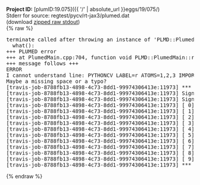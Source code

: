 **Project ID:** [plumID:19.075]({{ '/' | absolute_url }}eggs/19/075/)  
Stderr for source:  regtest/pycv/rt-jax3/plumed.dat   
(download [zipped raw stdout](plumed.dat.plumed_master.stdout.txt.zip))  
{% raw %}
<pre>
terminate called after throwing an instance of 'PLMD::Plumed::ExceptionError'
  what():  
+++ PLUMED error
+++ at PlumedMain.cpp:704, function void PLMD::PlumedMain::readInputWords(const std::vector<std::__cxx11::basic_string<char> >&)
+++ message follows +++
ERROR
I cannot understand line: PYTHONCV LABEL=r ATOMS=1,2,3 IMPORT=curvature FUNCTION=r
Maybe a missing space or a typo?
[travis-job-8788fb13-4898-4c73-8dd1-99974306413e:11973] *** Process received signal ***
[travis-job-8788fb13-4898-4c73-8dd1-99974306413e:11973] Signal: Aborted (6)
[travis-job-8788fb13-4898-4c73-8dd1-99974306413e:11973] Signal code:  (-6)
[travis-job-8788fb13-4898-4c73-8dd1-99974306413e:11973] [ 0] /lib/x86_64-linux-gnu/libc.so.6(+0x354b0)[0x7f23395d44b0]
[travis-job-8788fb13-4898-4c73-8dd1-99974306413e:11973] [ 1] /lib/x86_64-linux-gnu/libc.so.6(gsignal+0x38)[0x7f23395d4428]
[travis-job-8788fb13-4898-4c73-8dd1-99974306413e:11973] [ 2] /lib/x86_64-linux-gnu/libc.so.6(abort+0x16a)[0x7f23395d602a]
[travis-job-8788fb13-4898-4c73-8dd1-99974306413e:11973] [ 3] /usr/lib/x86_64-linux-gnu/libstdc++.so.6(_ZN9__gnu_cxx27__verbose_terminate_handlerEv+0x16d)[0x7f2339c0e84d]
[travis-job-8788fb13-4898-4c73-8dd1-99974306413e:11973] [ 4] /usr/lib/x86_64-linux-gnu/libstdc++.so.6(+0x8d6b6)[0x7f2339c0c6b6]
[travis-job-8788fb13-4898-4c73-8dd1-99974306413e:11973] [ 5] /usr/lib/x86_64-linux-gnu/libstdc++.so.6(+0x8d701)[0x7f2339c0c701]
[travis-job-8788fb13-4898-4c73-8dd1-99974306413e:11973] [ 6] /usr/lib/x86_64-linux-gnu/libstdc++.so.6(__cxa_rethrow+0x49)[0x7f2339c0c969]
[travis-job-8788fb13-4898-4c73-8dd1-99974306413e:11973] [ 7] plumed_master[0x40a072]
[travis-job-8788fb13-4898-4c73-8dd1-99974306413e:11973] [ 8] /lib/x86_64-linux-gnu/libc.so.6(__libc_start_main+0xf0)[0x7f23395bf830]
[travis-job-8788fb13-4898-4c73-8dd1-99974306413e:11973] [ 9] plumed_master[0x40a0e9]
[travis-job-8788fb13-4898-4c73-8dd1-99974306413e:11973] *** End of error message ***
</pre>
{% endraw %}
